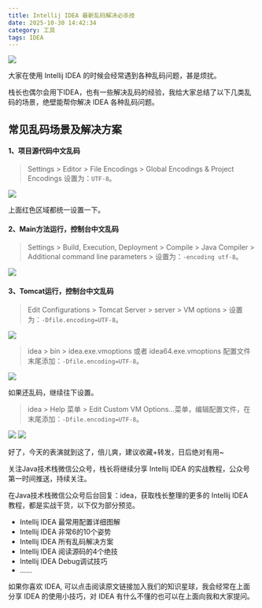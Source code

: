 ```yaml
---
title: Intellij IDEA 最新乱码解决必杀技
date: 2025-10-30 14:42:34
category: 工具
tags: IDEA
---
```


![](http://img.javastack.cn/20190903111112.png)

大家在使用 Intellij IDEA 的时候会经常遇到各种乱码问题，甚是烦扰。

栈长也偶尔会用下IDEA，也有一些解决乱码的经验，我给大家总结了以下几类乱码的场景，绝壁能帮你解决 IDEA 各种乱码问题。

## 常见乱码场景及解决方案

#### 1、项目源代码中文乱码

> Settings > Editor > File Encodings > Global Encodings & Project Encodings 设置为：`UTF-8`。

![](http://img.javastack.cn/20190807113633.png)

上面红色区域都统一设置一下。

#### 2、Main方法运行，控制台中文乱码

> Settings > Build, Execution, Deployment > Compile > Java Compiler > Additional command line parameters > 设置为：`-encoding utf-8`。

![](http://img.javastack.cn/20190807113844.png)

#### 3、Tomcat运行，控制台中文乱码

> Edit Configurations > Tomcat Server > server > VM options > 设置为：`-Dfile.encoding=UTF-8`。

![](http://img.javastack.cn/20190807114037.png)

> idea > bin > idea.exe.vmoptions 或者 idea64.exe.vmoptions 配置文件末尾添加：`-Dfile.encoding=UTF-8`。

![](http://img.javastack.cn/20190807134723.png)

如果还乱码，继续往下设置。

> idea > Help 菜单 > Edit Custom VM Options...菜单，编辑配置文件，在末尾添加：`-Dfile.encoding=UTF-8`。

![](http://img.javastack.cn/20190807114251.png)
![](http://img.javastack.cn/20190807114334.png)

好了，今天的表演就到这了，倍儿爽，建议收藏+转发，日后绝对有用~

关注Java技术栈微信公众号，栈长将继续分享 Intellij IDEA 的实战教程，公众号第一时间推送，持续关注。

在Java技术栈微信公众号后台回复：idea，获取栈长整理的更多的 Intellij IDEA 教程，都是实战干货，以下仅为部分预览。

- Intellij IDEA 最常用配置详细图解
- Intellij IDEA 非常6的10个姿势
- Intellij IDEA 所有乱码解决方案
- Intellij IDEA 阅读源码的4个绝技
- Intellij IDEA Debug调试技巧
- ……

如果你喜欢 IDEA, 可以点击阅读原文链接加入我们的知识星球，我会经常在上面分享 IDEA 的使用小技巧，对 IDEA 有什么不懂的也可以在上面向我和大家提问。

